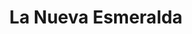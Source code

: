 ---
title: "La Nueva Esmeralda"
url: /ciudad-autonoma-de-buenos-aires/la-nueva-esmeralda/
shop: Bäckerei
---